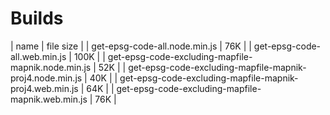 # Builds
| name | file size |
| get-epsg-code-all.node.min.js | 76K |
| get-epsg-code-all.web.min.js | 100K |
| get-epsg-code-excluding-mapfile-mapnik.node.min.js | 52K |
| get-epsg-code-excluding-mapfile-mapnik-proj4.node.min.js | 40K |
| get-epsg-code-excluding-mapfile-mapnik-proj4.web.min.js | 64K |
| get-epsg-code-excluding-mapfile-mapnik.web.min.js | 76K |
